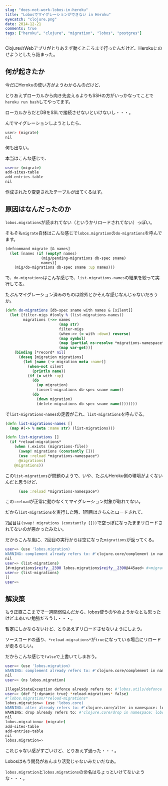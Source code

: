 ```yaml
---
slug: "does-not-work-lobos-in-heroku"
title: "Lobosでマイグレーションができない in Heroku"
eyecatch: "clojure.png"
date: 2014-12-21
comments: true
tags: ["heroku", "clojure", "migration", "lobos", "postgres"]
---
```


ClojureのWebアプリがとりあえず動くところまで行ったんだけど、Herokuにのせようとしたら詰まった。

## 何が起きたか

今だにHerokuの使い方がようわからんのだけど、

とりあえずローカルから向き先変えるよりもSSHの方がいっかなってことで`heroku run bash`してやってます。

ローカルからだとDBをSSLで接続させないといけないし・・・。

んでマイグレーションしようとしたら、

``` sh
user> (migrate)
nil
```

何も出ない。

本当はこんな感じで、

``` sh
user=> (migrate)
add-sites-table
add-entries-table
nil
```

作成されたり変更されたテーブルが出てくるはず。

## 原因はなんだったのか

`lobos.migrations`が読まれてない（というかリロードされてない）っぽい。

そもそも`migrate`自体はこんな感じで`lobos.migration`の`do-migrations`を呼んでます。

``` clojure
(defcommand migrate [& names]
  (let [names (if (empty? names)
                (mig/pending-migrations db-spec sname)
                names)]
    (mig/do-migrations db-spec sname :up names)))
```

で、`do-migrations`はこんな感じで、`list-migrations-names`の結果を絞って実行してる。

たぶんマイグレーション済みのものは除外とかそんな感じなんじゃないだろうか。

``` clojure
(defn do-migrations [db-spec sname with names & [silent]]
  (let [filter-migs #(only % (list-migrations-names))
        migrations (->> names
                        (map str)
                        filter-migs
                        (when->> (= with :down) reverse)
                        (map symbol)
                        (map (partial ns-resolve *migrations-namespace*))
                        (map var-get))]
    (binding [*record* nil]
      (doseq [migration migrations]
        (let [name (-> migration meta :name)]
          (when-not silent
            (println name))
          (if (= with :up)
            (do
              (up migration)
              (insert-migrations db-spec sname name))
            (do
              (down migration)
              (delete-migrations db-spec sname name))))))))
```

で`list-migrations-names`の定義がこれ、`list-migrations`を呼んでる。

``` clojure
(defn list-migrations-names []
  (map #(-> % meta :name str) (list-migrations)))

(defn list-migrations []
  (if *reload-migrations*
    (when (.exists (migrations-file))
      (swap! migrations (constantly []))
      (use :reload *migrations-namespace*)
      @migrations)
    @migrations))
```

この`list-migrations`が問題のようで、いや、たぶんHeroku側の環境がよくないんだと思うけど、

``` clojure
      (use :reload *migrations-namespace*)
```

この`:reload`が正常に動かなくてマイグレーション対象が取れてない。

だから`list-migrations`を実行した時、1回目はきちんとロードされて、

2回目は`(swap! migrations (constantly []))`で空っぽになったままリロードされてないのが悪かったみたい。

だからこんな風に、2回目の実行からは空になった`migrations`が返ってくる。

``` sh
user=> (use 'lobos.migration)
WARNING: complement already refers to: #'clojure.core/complement in namespace: user, being replaced by: #'lobos.migration/complement
nil
user=> (list-migrations)
[#<migrations$reify__2390 lobos.migrations$reify__2390@445aed> #<migrations$reify__2392 lobos.migrations$reify__2392@42bfb95d>]
user=> (list-migrations)
[]
user=>
```

## 解決策

もう正直ここまでで一週間弱悩んだから、lobos使うのやめようかなとも思ったけどまあいい勉強だろうし・・・。

暫定にしかならないけど、とりあえずリロードさせないようにしよう。

ソースコードの通り、`*reload-migrations*`が`true`になっている場合にリロードが走るらしい。

だからこんな感じで`false`で上書いてしまおう。

``` sh
user=> (use 'lobos.migration)
WARNING: complement already refers to: #'clojure.core/complement in namespace: user, being replaced by: #'lobos.migration/complement
nil
user=> (ns lobos.migration)

IllegalStateException defonce already refers to: #'lobos.utils/defonce in namespace: lobos.migration  clojure.lang.Namespace.warnOrFailOnReplace (Namespace.java:88)
user=> (def ^{:dynamic true} *reload-migrations* false)
#'lobos.migration/*reload-migrations*
lobos.migration=> (use 'lobos.core)
WARNING: alter already refers to: #'clojure.core/alter in namespace: lobos.migration, being replaced by: #'lobos.core/alter
WARNING: drop already refers to: #'clojure.core/drop in namespace: lobos.migration, being replaced by: #'lobos.core/drop
nil
lobos.migration=> (migrate)
add-sites-table
add-entries-table
nil
lobos.migration=>
```

これじゃない感がすごいけど、とりあえず通った・・・。

Lobosはもう開発があんまり活発じゃないみたいだなあ。

`lobos.migration`と`lobos.migrations`の命名はちょっといけてないような・・・。
